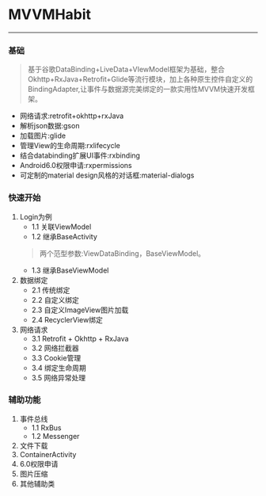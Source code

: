 # MVVMHabit
---

### 基础
> 基于谷歌DataBinding+LiveData+VIewModel框架为基础，整合Okhttp+RxJava+Retrofit+Glide等流行模块，加上各种原生控件自定义的BindingAdapter,让事件与数据源完美绑定的一款实用性MVVM快速开发框架。  

+ 网络请求:retrofit+okhttp+rxJava
+ 解析json数据:gson
+ 加载图片:glide
+ 管理View的生命周期:rxlifecycle
+ 结合databinding扩展UI事件:rxbinding
+ Android6.0权限申请:rxpermissions
+ 可定制的material design风格的对话框:material-dialogs

### 快速开始
1. Login为例
	* 1.1 关联ViewModel
	* 1.2 继承BaseActivity
	> 两个范型参数:ViewDataBinding，BaseViewModel。
	* 1.3 继承BaseViewModel
2. 数据绑定
	* 2.1 传统绑定
	* 2.2 自定义绑定
	* 2.3 自定义ImageView图片加载
	* 2.4 RecyclerView绑定
3. 网络请求
	* 3.1 Retrofit + Okhttp + RxJava
	* 3.2 网络拦截器
	* 3.3 Cookie管理
	* 3.4 绑定生命周期
	* 3.5 网络异常处理


### 辅助功能

1. 事件总线
	* 1.1 RxBus
	* 1.2 Messenger
2. 文件下载
3. ContainerActivity
4. 6.0权限申请
5. 图片压缩
6. 其他辅助类